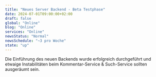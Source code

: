 ```yaml
---
title: "Neues Server Backend - Beta Testphase"
date: 2024-07-01T09:00:00+02:00
draft: false
global: "Online"
blog: "Online"
services: "Online"
newsStatus: "Normal"
newsSchedule: "~3 pro Woche"
state: "up"
---
```


Die Einführung des neuen Backends wurde erfolgreich durchgeführt und etwaige Instabilitäten beim Kommentar-Service & Such-Service sollten ausgeräumt sein.